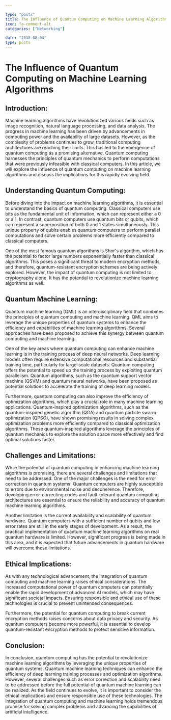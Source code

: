 ```yaml
---

type: "posts"
title: The Influence of Quantum Computing on Machine Learning Algorithms
icon: fa-comment-alt
categories: ["Networking"]

date: "2018-08-04"
type: posts
---
```





# The Influence of Quantum Computing on Machine Learning Algorithms

## Introduction:

Machine learning algorithms have revolutionized various fields such as image recognition, natural language processing, and data analysis. The progress in machine learning has been driven by advancements in computing power and the availability of large datasets. However, as the complexity of problems continues to grow, traditional computing architectures are reaching their limits. This has led to the emergence of quantum computing as a promising alternative. Quantum computing harnesses the principles of quantum mechanics to perform computations that were previously infeasible with classical computers. In this article, we will explore the influence of quantum computing on machine learning algorithms and discuss the implications for this rapidly evolving field.

## Understanding Quantum Computing:

Before diving into the impact on machine learning algorithms, it is essential to understand the basics of quantum computing. Classical computers use bits as the fundamental unit of information, which can represent either a 0 or a 1. In contrast, quantum computers use quantum bits or qubits, which can represent a superposition of both 0 and 1 states simultaneously. This unique property of qubits enables quantum computers to perform parallel computations and solve certain problems more efficiently compared to classical computers.

One of the most famous quantum algorithms is Shor's algorithm, which has the potential to factor large numbers exponentially faster than classical algorithms. This poses a significant threat to modern encryption methods, and therefore, quantum-resistant encryption schemes are being actively explored. However, the impact of quantum computing is not limited to cryptography alone. It has the potential to revolutionize machine learning algorithms as well.

## Quantum Machine Learning:

Quantum machine learning (QML) is an interdisciplinary field that combines the principles of quantum computing and machine learning. QML aims to leverage the unique properties of quantum systems to enhance the efficiency and capabilities of machine learning algorithms. Several approaches have been proposed to achieve this synergy between quantum computing and machine learning.

One of the key areas where quantum computing can enhance machine learning is in the training process of deep neural networks. Deep learning models often require extensive computational resources and substantial training time, particularly for large-scale datasets. Quantum computing offers the potential to speed up the training process by exploiting quantum parallelism. Quantum algorithms, such as the quantum support vector machine (QSVM) and quantum neural networks, have been proposed as potential solutions to accelerate the training of deep learning models.

Furthermore, quantum computing can also improve the efficiency of optimization algorithms, which play a crucial role in many machine learning applications. Quantum-inspired optimization algorithms, such as the quantum-inspired genetic algorithm (QGA) and quantum particle swarm optimization (QPSO), have shown promising results in solving complex optimization problems more efficiently compared to classical optimization algorithms. These quantum-inspired algorithms leverage the principles of quantum mechanics to explore the solution space more effectively and find optimal solutions faster.

## Challenges and Limitations:

While the potential of quantum computing in enhancing machine learning algorithms is promising, there are several challenges and limitations that need to be addressed. One of the major challenges is the need for error correction in quantum systems. Quantum computers are highly susceptible to errors due to environmental noise and decoherence. Therefore, developing error-correcting codes and fault-tolerant quantum computing architectures are essential to ensure the reliability and accuracy of quantum machine learning algorithms.

Another limitation is the current availability and scalability of quantum hardware. Quantum computers with a sufficient number of qubits and low error rates are still in the early stages of development. As a result, the practical implementation of quantum machine learning algorithms on real quantum hardware is limited. However, significant progress is being made in this area, and it is expected that future advancements in quantum hardware will overcome these limitations.

## Ethical Implications:

As with any technological advancement, the integration of quantum computing and machine learning raises ethical considerations. The increased computational power of quantum computers can potentially enable the rapid development of advanced AI models, which may have significant societal impacts. Ensuring responsible and ethical use of these technologies is crucial to prevent unintended consequences.

Furthermore, the potential for quantum computing to break current encryption methods raises concerns about data privacy and security. As quantum computers become more powerful, it is essential to develop quantum-resistant encryption methods to protect sensitive information.

## Conclusion:

In conclusion, quantum computing has the potential to revolutionize machine learning algorithms by leveraging the unique properties of quantum systems. Quantum machine learning techniques can enhance the efficiency of deep learning training processes and optimization algorithms. However, several challenges such as error correction and scalability need to be addressed before the full potential of quantum machine learning can be realized. As the field continues to evolve, it is important to consider the ethical implications and ensure responsible use of these technologies. The integration of quantum computing and machine learning holds tremendous promise for solving complex problems and advancing the capabilities of artificial intelligence.